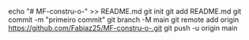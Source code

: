 echo "# MF-constru-o-" >> README.md 
git init 
git add README.md 
git commit -m "primeiro commit" 
git branch -M main 
git remote add origin https://github.com/Fabiaz25/MF-constru-o-.git
 git push -u origin main
